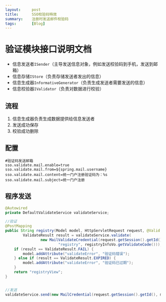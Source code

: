 ```yaml
---
layout:     post
title:      SSO校验码特效
summary:    注册时发送邮件校验码
tags:       [Blog]
---
```


# 验证模块接口说明文档

* 信息发送者`ISender`（主导发送信息对象，例如发送校验码到手机，发送到邮箱）
* 信息存储`IStore`（负责存储发送者发出的信息）
* 信息生成器`InformativeGenerator`（负责生成发送者需要发送的信息）
* 信息校验器`IValidator`（负责对数据进行校验）

## 流程
1. 信息生成器负责生成数据提供给信息发送者
2. 发送成功保存
3. 校验成功删除

## 配置

```properties
#验证码发送邮箱
sso.validate.mail.enable=true
sso.validate.mail.from=${spring.mail.username}
sso.validate.mail.content=统一门户注册验证码为：%s
sso.validate.mail.subject=统一门户注册
```

## 程序发送

```java
@Autowired
private DefaultValidateService validateService;

//验证
@PostMapping
public String registry(Model model, HttpServletRequest request, @Valid RegistryInfoVo registryInfoVo) {
        ValidateResult result = validateService.validate(
                new MailValidateCredential(request.getSession().getId(), registryInfoVo.getEmail(),
                        "registry", registryInfoVo.getValidateCode()));
    if (result == ValidateResult.FAIL) {
        model.addAttribute("validateError", "验证码错误");
    } else if (result == ValidateResult.EXPIRED) {
        model.addAttribute("validateError", "验证码已过期");
    }
    return "registryView";
}


//发送
validateService.send(new MailCredential(request.getSession().getId(), mail, "registry"));
           
```
